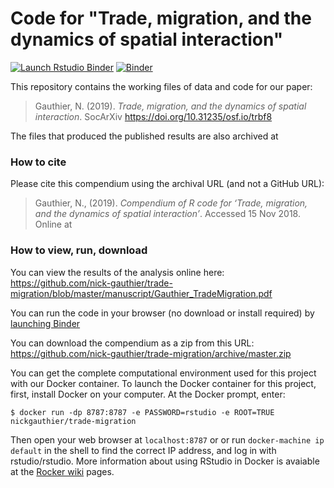 # Code for "Trade, migration, and the dynamics of spatial interaction"

[![Launch Rstudio Binder](http://mybinder.org/badge_logo.svg)](https://mybinder.org/v2/gh/nick-gauthier/trade-migration/master?urlpath=rstudio)
[![Binder](https://mybinder.org/badge_logo.svg)](https://mybinder.org/v2/gh/nick-gauthier/trade-migration/master?filepath=analysis%2Fanalysis.rmd)

This repository contains the working files of data and code for our paper:

> Gauthier, N. (2019). *Trade, migration, and the dynamics of spatial interaction*. SocArXiv
> <https://doi.org/10.31235/osf.io/trbf8>

The files that produced the published results are also archived at <xxx>

### How to cite

Please cite this compendium using the archival URL (and not a GitHub URL):

> Gauthier, N., (2019). *Compendium of R code for ‘Trade, migration, and the dynamics of spatial interaction’*.
> Accessed 15 Nov 2018. Online at <xxx>

### How to view, run, download

You can view the results of the analysis online here: <https://github.com/nick-gauthier/trade-migration/blob/master/manuscript/Gauthier_TradeMigration.pdf>

You can run the code in your browser (no download or install required) by [launching Binder](http://beta.mybinder.org/v2/gh/nick-gauthier/trade-migration/master?urlpath=rstudio)

You can download the compendium as a zip from this URL:
<https://github.com/nick-gauthier/trade-migration/archive/master.zip>

You can get the complete computational environment used for this project with our Docker container. To launch the Docker container for this project, first, install Docker on your computer. At the Docker prompt, enter:

```
$ docker run -dp 8787:8787 -e PASSWORD=rstudio -e ROOT=TRUE nickgauthier/trade-migration
```

Then open your web browser at `localhost:8787` or or run `docker-machine ip default` in the shell to find the correct IP address, and log in with rstudio/rstudio. More information about using RStudio in Docker is avaiable at the [Rocker wiki](https://github.com/rocker-org/rocker/wiki/Using-the-RStudio-image) pages.

